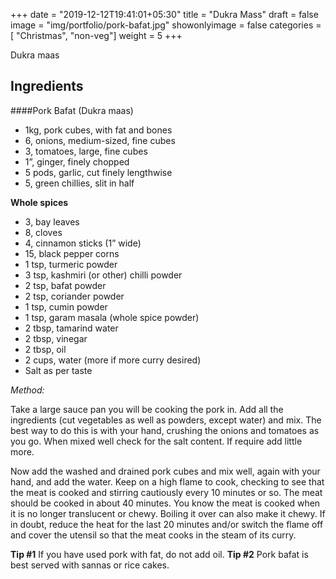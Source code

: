 
+++
date = "2019-12-12T19:41:01+05:30"
title = "Dukra Mass"
draft = false
image = "img/portfolio/pork-bafat.jpg"
showonlyimage = false
categories = [ "Christmas", "non-veg"] 
weight = 5
+++

Dukra maas

<!--more-->

## Ingredients

####Pork Bafat (Dukra maas)


* 1kg, pork cubes, with fat and bones
* 6, onions, medium-sized, fine cubes
* 3, tomatoes, large, fine cubes
* 1”, ginger, finely chopped
* 5 pods, garlic, cut finely lengthwise
* 5, green chillies, slit in half

**Whole spices**

* 3, bay leaves
* 8, cloves
* 4, cinnamon sticks (1” wide)
* 15, black pepper corns
* 1 tsp, turmeric powder
* 3 tsp, kashmiri (or other) chilli powder
* 2 tsp, bafat powder
* 2 tsp, coriander powder
* 1 tsp, cumin powder
* 1 tsp, garam masala (whole spice powder)
* 2 tbsp, tamarind water
* 2 tbsp, vinegar
* 2 tbsp, oil
* 2 cups, water (more if more curry desired)
* Salt as per taste

*Method:*

Take a large sauce pan you will be cooking the pork in. Add all the ingredients (cut vegetables as well as powders, except water) and mix. The best way to do this is with your hand, crushing the onions and tomatoes as you go. When mixed well check for the salt content. If require add little more. 

Now add the washed and drained pork cubes and mix well, again with your hand, and add the water. Keep on a high flame to cook, checking to see that the meat is cooked and stirring cautiously every 10 minutes or so. The meat should be cooked in about 40 minutes. 
You know the meat is cooked when it is no longer translucent or chewy. Boiling it over can also make it chewy. If in doubt, reduce the heat for the last 20 minutes and/or switch the flame off and cover the utensil so that the meat cooks in the steam of its curry.

**Tip #1** If you have used pork with fat, do not add oil.
**Tip #2** Pork bafat is best served with sannas or rice cakes. 
